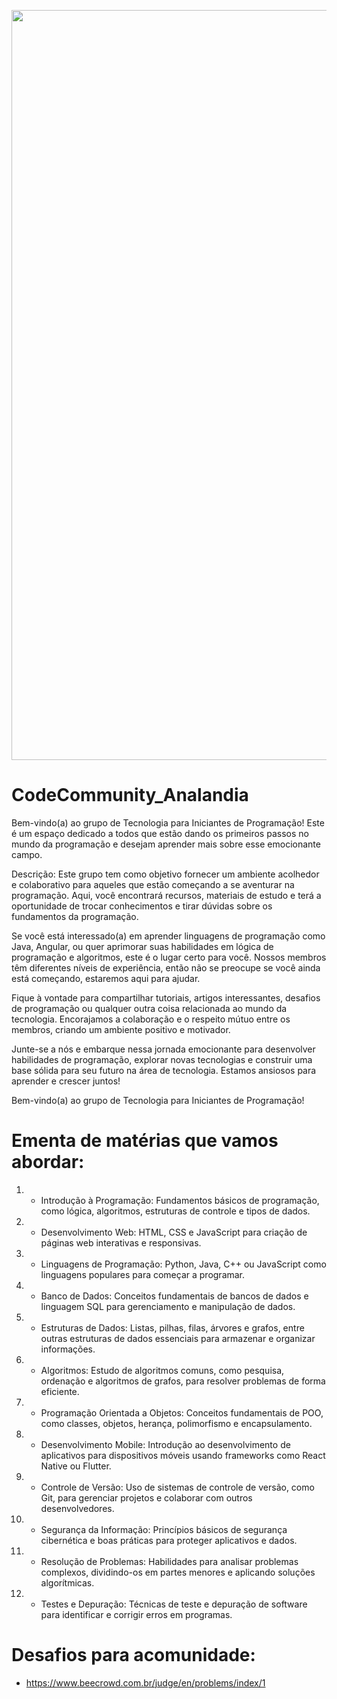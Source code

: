 <div align="center"> 

  <p float="left">

   <img src="https://newvoice.ai/wp-content/uploads/2019/08/img-Integrac%CC%A7a%CC%83o-homem-ma%CC%81quina-e%CC%81-acelerada-e-irreversi%CC%81vel-diz-especialista.png" width="1200" />

  </p>

</div>

# CodeCommunity_Analandia

Bem-vindo(a) ao grupo de Tecnologia para Iniciantes de Programação! Este é um espaço dedicado a todos que estão dando os primeiros passos no mundo da programação e desejam aprender mais sobre esse emocionante campo.

Descrição: Este grupo tem como objetivo fornecer um ambiente acolhedor e colaborativo para aqueles que estão começando a se aventurar na programação. Aqui, você encontrará recursos, materiais de estudo e terá a oportunidade de trocar conhecimentos e tirar dúvidas sobre os fundamentos da programação.

Se você está interessado(a) em aprender linguagens de programação como Java, Angular, ou quer aprimorar suas habilidades em lógica de programação e algoritmos, este é o lugar certo para você. Nossos membros têm diferentes níveis de experiência, então não se preocupe se você ainda está começando, estaremos aqui para ajudar.

Fique à vontade para compartilhar tutoriais, artigos interessantes, desafios de programação ou qualquer outra coisa relacionada ao mundo da tecnologia. Encorajamos a colaboração e o respeito mútuo entre os membros, criando um ambiente positivo e motivador.

Junte-se a nós e embarque nessa jornada emocionante para desenvolver habilidades de programação, explorar novas tecnologias e construir uma base sólida para seu futuro na área de tecnologia. Estamos ansiosos para aprender e crescer juntos!

Bem-vindo(a) ao grupo de Tecnologia para Iniciantes de Programação!

# Ementa de matérias que vamos abordar:

1) - Introdução à Programação: Fundamentos básicos de programação, como lógica, algoritmos, estruturas de controle e tipos de dados.
2) - Desenvolvimento Web: HTML, CSS e JavaScript para criação de páginas web interativas e responsivas.
3) - Linguagens de Programação: Python, Java, C++ ou JavaScript como linguagens populares para começar a programar.
4) - Banco de Dados: Conceitos fundamentais de bancos de dados e linguagem SQL para gerenciamento e manipulação de dados.
5) - Estruturas de Dados: Listas, pilhas, filas, árvores e grafos, entre outras estruturas de dados essenciais para armazenar e organizar informações.
6) - Algoritmos: Estudo de algoritmos comuns, como pesquisa, ordenação e algoritmos de grafos, para resolver problemas de forma eficiente.
7) - Programação Orientada a Objetos: Conceitos fundamentais de POO, como classes, objetos, herança, polimorfismo e encapsulamento.
8) - Desenvolvimento Mobile: Introdução ao desenvolvimento de aplicativos para dispositivos móveis usando frameworks como React Native ou Flutter.
9) - Controle de Versão: Uso de sistemas de controle de versão, como Git, para gerenciar projetos e colaborar com outros desenvolvedores.
10) - Segurança da Informação: Princípios básicos de segurança cibernética e boas práticas para proteger aplicativos e dados.
11) - Resolução de Problemas: Habilidades para analisar problemas complexos, dividindo-os em partes menores e aplicando soluções algorítmicas.
12) - Testes e Depuração: Técnicas de teste e depuração de software para identificar e corrigir erros em programas.
# Desafios para acomunidade:
 - https://www.beecrowd.com.br/judge/en/problems/index/1